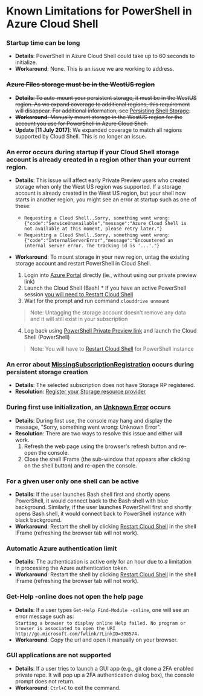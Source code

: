 # Known Limitations for PowerShell in Azure Cloud Shell

### Startup time can be long
  - **Details**: PowerShell in Azure Cloud Shell could take up to 60 seconds to initialize.
  - **Workaround**: None. This is an issue we are working to address.

### ~~Azure Files storage must be in the WestUS region~~
  - ~~**Details**: To auto-mount your persistent storage, it must be in the WestUS region. As we expand coverage to additional regions, this requirement will disappear. For additional information, see [Persisting Shell Storage](https://docs.microsoft.com/azure/cloud-shell/persisting-shell-storage).~~
  - ~~**Workaround**: Manually mount storage in the WestUS region for the account you use for PowerShell in Azure Cloud Shell.~~
  - **Update [11 July 2017]**: We expanded coverage to match all regions supported by Cloud Shell. This is no longer an issue.

### An error occurs during startup if your Cloud Shell storage account is already created in a region other than your current region. 
  - **Details**: This issue will affect early Private Preview users who created storage when only the West US region was supported.
    If a storage account is already created in the West US region, but your shell now starts in another region, you might see an error at startup such as one of these:
    * `Requesting a Cloud Shell..Sorry, something went wrong: {"code":"ServiceUnavailable","message":"Azure Cloud Shell is not available at this moment, please retry later."}`
    * `Requesting a Cloud Shell..Sorry, something went wrong: {"code":"InternalServerError","message":"Encountered an internal server error. The tracking id is '...'."}`

  - **Workaround**: To mount storage in your new region, untag the existing storage account and restart PowerShell in Cloud Shell. 
      1.	Login into [Azure Portal](https://portal.azure.com) directly (ie., without using our private preview link)
      2.	Launch the Cloud Shell (Bash)
          * If you have an active PowerShell session [you will need to Restart Cloud Shell](#for-a-given-user-only-one-shell-can-be-active)
      3.	Wait for the prompt and run command `clouddrive unmount`
      > Note: Untagging the storage account doesn't remove any data and it will still exist in your subscription

      4.	Log back using [PowerShell Private Preview link](https://aka.ms/PSCloudPreview) and launch the Cloud Shell (PowerShell) 
      > Note: You will have to [Restart Cloud Shell](media/shell-recycle.png) for PowerShell instance

### An error about [MissingSubscriptionRegistration](media/storageRP-error.jpg) occurs during persistent storage creation
  - **Details**: The selected subscription does not have Storage RP registered.
  - **Resolution**: [Register your Storage resource provider](https://docs.microsoft.com/en-us/azure/azure-resource-manager/resource-manager-common-deployment-errors#noregisteredproviderfound)

### During first use initialization, an [Unknown Error](media/startup_unknown_error.jpg) occurs

  - **Details**: During first use, the console may hang and display the message, "Sorry, something went wrong: Unknown Error".
  - **Resolution**: There are two ways to resolve this issue and either will work.
    1. Refresh the web page using the browser's refresh button and re-open the console.
    1. Close the shell IFrame (the sub-window that appears after clicking on the shell button) and re-open the console.

### For a given user only one shell can be active
  - **Details**: If the user launches Bash shell first and shortly opens PowerShell, it would connect back to the Bash shell with blue background.
  Similarly, if the user launches PowerShell first and shortly opens Bash shell, it would connect back to PowerShell instance with black background.
  - **Workaround**: Restart the shell by clicking [Restart Cloud Shell](media/shell-recycle.png) in the shell IFrame (refreshing the browser tab will not work).

### Automatic Azure authentication limit
  - **Details**: The authentication is active only for an hour due to a limitation in processing the Azure authentication token.
  - **Workaround**: Restart the shell by clicking [Restart Cloud Shell](media/shell-recycle.png) in the shell IFrame (refreshing the browser tab will not work).

### Get-Help -online does not open the help page
  - **Details**: If a user types `Get-Help Find-Module -online`, one will see an error message such as:\
  `Starting a browser to display online Help failed. No program or browser is associated to open the URI http://go.microsoft.com/fwlink/?LinkID=398574.`
  - **Workaround**: Copy the url and open it manually on your browser.

### GUI applications are not supported
  - **Details**: If a user tries to launch a GUI app (e.g., git clone a 2FA enabled private repo. It will pop up a 2FA authentication dialog box), the console prompt does not return.
  - **Workaround**: `Ctrl+C` to exit the command.
